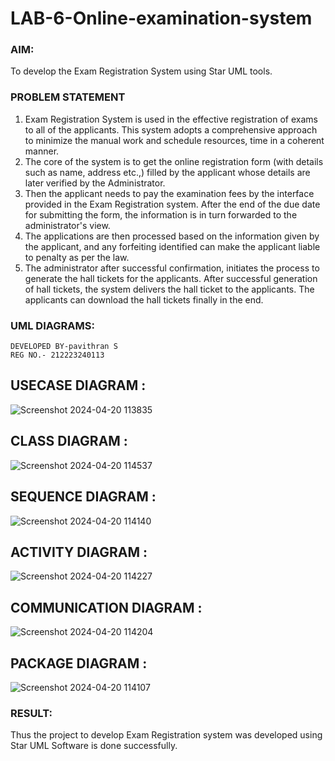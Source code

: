 # LAB-6-Online-examination-system
### AIM:
To develop the Exam Registration System using Star UML tools.
### PROBLEM STATEMENT
1. Exam Registration System is used in the effective registration of exams to all of the
applicants. This system adopts a comprehensive approach to minimize the manual work and
schedule resources, time in a coherent manner.
2. The core of the system is to get the online registration form (with details such as name,
address etc.,) filled by the applicant whose details are later verified by the Administrator.
3. Then the applicant needs to pay the examination fees by the interface provided in the
Exam Registration system. After the end of the due date for submitting the form, the
information is in turn forwarded to the administrator's view.
4. The applications are then processed based on the information given by the applicant,
and any forfeiting identified can make the applicant liable to penalty as per the law.
5. The administrator after successful confirmation, initiates the process to generate the
hall tickets for the applicants. After successful generation of hall tickets, the system delivers
the hall ticket to the applicants. The applicants can download the hall tickets finally in the end.
### UML DIAGRAMS:
```
DEVELOPED BY-pavithran S
REG NO.- 212223240113
```
## USECASE DIAGRAM :
![Screenshot 2024-04-20 113835](https://github.com/23003324/LAB-6-Online-examination-system/assets/140035234/ce4dbc43-596c-4272-b576-94ab4a98dd03)


## CLASS DIAGRAM :
![Screenshot 2024-04-20 114537](https://github.com/23003324/LAB-6-Online-examination-system/assets/140035234/a4cc032f-e41f-485d-b32d-200d2e67e3db)


## SEQUENCE DIAGRAM :
![Screenshot 2024-04-20 114140](https://github.com/23003324/LAB-6-Online-examination-system/assets/140035234/d97301f1-b1b4-42b7-bdcb-cfc3e930752d)


## ACTIVITY DIAGRAM :
![Screenshot 2024-04-20 114227](https://github.com/23003324/LAB-6-Online-examination-system/assets/140035234/aea51de1-0a29-4f3e-8f8b-852c242a4eed)


## COMMUNICATION DIAGRAM :
![Screenshot 2024-04-20 114204](https://github.com/23003324/LAB-6-Online-examination-system/assets/140035234/0d05b1f6-3c25-4ad3-a59d-7b836a851281)


## PACKAGE DIAGRAM :
![Screenshot 2024-04-20 114107](https://github.com/23003324/LAB-6-Online-examination-system/assets/140035234/9d521745-cc0c-4b2b-9103-0763bc061bee)






### RESULT:
Thus the project to develop Exam Registration system was developed using Star UML
Software is done successfully.
